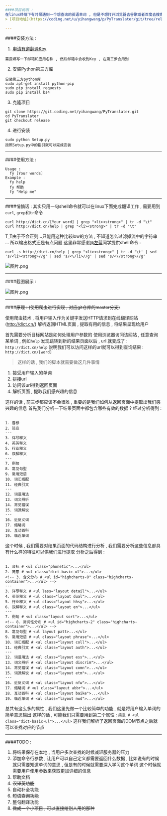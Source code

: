 ```yaml
---
####项目说明 : 
在linux终端下有时候遇到一个想查询的英语单词 , 但是不想打开浏览器去谷歌或者百度去搜索 , 因此就写了这个基于爬虫的单词翻译工具 , 实现原理很简单 , 基本开发已经完成 ,总共有三个分支 , 分别对应 : 爬虫/BaiduAPI/YoudaoAPI , 感觉在有时候读代码变量命名不太懂的时候还是挺有用的 , 毕竟比打开浏览器去访问翻译网站方便多了
> [项目地址](https://coding.net/u/yihangwang/p/PyTranslater/git/tree/release/) 有兴趣的小伙伴儿咱们可以一起写  : D

---
```

####安装方法 :
1. [申请有道翻译Key](http://fanyi.youdao.com/openapi?path=data-mode)
```
需要填写一下邮箱和应用名称 , 然后邮箱中会收到Key , 在第三步会用到
```
2. 安装Python第三方库
```
安装第三方python库
sudo apt-get install python-pip
sudo pip install requests
sudo pip install bs4
``` 
3. 克隆项目
```
git clone https://git.coding.net/yihangwang/PyTranslater.git
cd PyTranslater
git checkout release
```
4. 进行安装 
```
sudo python Setup.py
按照Setup.py中的指引就可以完成安装
```

---
####使用方法 : 
```
Usage : 
  fy [Your words]
Example : 
  fy help
  fy 帮助
  fy "Help me"
```

---
####悄悄话 : 
其实只用一句shell命令就可以在linux下面完成翻译工作 , 需要用到`curl`, `grep`和`tr`命令
```
curl http://dict.cn/[Your word] | grep "<li><strong>" | tr -d "\t"
curl http://dict.cn/help | grep "<li><strong>" | tr -d "\t"
```
T_T由于不会正则...只能用这种比较low的方法 , 不知道怎么过滤掉流中的字符串 ... 所以输出格式还是有点问题
这里非常感谢[@左蓝](http://www.jianshu.com/users/e213f00c7c35/latest_articles)同学提供shell命令 : 
```
curl -s http://dict.cn/help | grep "<li><strong>" | tr -d '\t' | sed 's/<li><strong>//g' | sed 's/<\/li>//g' | sed 's/<\/strong>//g'
```
![图片.png](http://upload-images.jianshu.io/upload_images/2355077-271f0edb26b25e17.png?imageMogr2/auto-orient/strip%7CimageView2/2/w/1240)

---
####截图展示 : 

![图片.png](http://upload-images.jianshu.io/upload_images/2355077-4cd7a598e8911c32.png?imageMogr2/auto-orient/strip%7CimageView2/2/w/1240)

---
####~~原理 : (使用爬虫进行实现 , 对应git仓库的master分支)~~

使用爬虫技术 , 将用户输入作为关键字发送HTTP请求到在线翻译网站(http://dict.cn/)
解析返回HTML页面 , 提取有用的信息 , 将结果呈现给用户

首先需要分析目标网站是如何处理用户参数的
使用浏览器访问该网站 , 任意查询某单词 , 例如`help`
发现跳转到新的结果页面以后 , url 就变成了 : `http://dict.cn/help`
说明我们可以访问这样的url就可以得到查询结果 : 
`http://dict.cn/[word]`

> 这样的话 , 我们的脚本就需要做这几件事情
1. 接受用户输入的单词
2. 拼接url
3. 访问该url得到返回页面
4. 解析页面 , 提取我们感兴趣的信息

这样的话 , 前三步都应该不会很难 , 
重要的是我们如何从返回页面中提取出我们感兴趣的信息
首先我们分析一下结果页面中都包含哪些有效的数据 ?
经过分析得到 :

```

1. 音标
2. 简意
---
3. 详尽释义
4. 英英释义
5. 行业释义
6. 双解释义
---
7. 例句
8. 常见句型
9. 常用短语
10. 词汇搭配
11. 经典引文
---
12. 词语用法
13. 词义辨析
14. 常见错误
15. 词源解说
---
16. 近反义词
17. 缩略词
18. 互动百科
19. 临近单词
```

这个时候 , 我们需要对结果页面的代码结构进行分析 , 我们需要分析这些信息都具有什么样的特征可以供我们进行提取
分析之后得到 : 

```

1. 音标 # <ul class="phonetic">...</ul>
2. 简意 # <ul class="dict-basic-ul">...</ul>
<!-- 3. 含义分布 # <ul id="highcharts-0" class="highcharts-container">...</ul> -->
---
3. 详尽释义 # <ul lass="layout detail">...</ul>
4. 英英释义 # <ul class="layout dual">...</ul>
5. 行业释义 # <ul class="layout hhsy">...</ul>
6. 双解释义 # <ul class="layout en">...</ul>
---
7. 例句 # <ul class="layout sort">...</ul>
<!-- 8. 常词性分布 # <ul id="highcharts-2" class="highcharts-container">...</ul> -->
8. 常见句型 # <ul layout patt>...</ul>
9. 常用短语 # <ul class="layout phrase">...</ul>
10. 词汇搭配 # <ul class="layout coll">...</ul>
11. 经典引文 # <ul class="layout auth">...</ul>
---
12. 词语用法 # <ul class="layout ess">...</ul>
13. 词义辨析 # <ul class="layout discrim">...</ul>
14. 常见错误 # <ul class="layout comn">...</ul>
15. 词源解说 # <ul class="layout etm">...</ul>
---
16. 近反义词 # <ul class="layout nfw">...</ul>
17. 缩略词 # <ul class="layout abbr">...</ul>
18. 互动百科 # <ul class="layout baike">...</ul>
19. 临近单词 # <ul class="layout nwd">...</ul>
```

总共有这么多的属性 , 我们这里先做一个比较简单的功能 , 就是将用户输入单词的简单意思输出
这样的话 , 可能我们只需要用到第二个属性 : `简意 # <ul class="dict-basic-ul">...</ul>`
这样我们解析了返回页面的DOM节点之后就可以查找对应的节点

---
####TODO : 
> 
1. 将结果保存在本地 , 当用户多次查找的时候减轻服务器的压力
2. 添加命令行参数 , 让用户可以自己定义都需要返回什么数据 , 
   比如说有的时候就只需要知道单词的意思 , 但是有的时候就需要深入学习这个单词
   这个时候就需要用户使用参数来获取更加详细的信息
3. 帮助文档
4. ~~汉译英功能~~
5. 自动补全功能
6. ~~短语查询功能~~
7. 整句翻译功能
5. ~~做成一个小项目 , 可以直接给别人用的那种~~